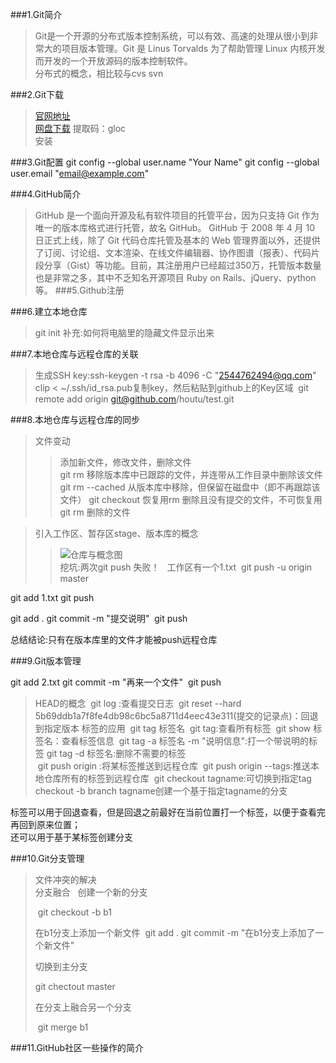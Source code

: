 ###1.Git简介  
>Git是一个开源的分布式版本控制系统，可以有效、高速的处理从很小到非常大的项目版本管理。Git 是 Linus Torvalds 为了帮助管理 Linux 内核开发而开发的一个开放源码的版本控制软件。  
>分布式的概念，相比较与cvs svn

###2.Git下载
>[官网地址](https://git-scm.com/downloads)  
>[网盘下载](http://pan.baidu.com/s/1i5n1EMp) 提取码：gloc  
安装

###3.Git配置
  git config --global user.name "Your Name"
  git config --global user.email "email@example.com"

###4.GitHub简介  
>GitHub 是一个面向开源及私有软件项目的托管平台，因为只支持 Git 作为唯一的版本库格式进行托管，故名 GitHub。
GitHub 于 2008 年 4 月 10 日正式上线，除了 Git 代码仓库托管及基本的 Web 管理界面以外，还提供了订阅、讨论组、文本渲染、在线文件编辑器、协作图谱（报表）、代码片段分享（Gist）等功能。目前，其注册用户已经超过350万，托管版本数量也是非常之多，其中不乏知名开源项目 Ruby on Rails、jQuery、python 等。
###5.Github注册

###6.建立本地仓库 
  >git init
>补充:如何将电脑里的隐藏文件显示出来

###7.本地仓库与远程仓库的关联  
>生成SSH key:ssh-keygen -t rsa -b 4096 -C "2544762494@qq.com"  
>clip < ~/.ssh/id_rsa.pub复制key，然后粘贴到github上的Key区域
  git remote add origin git@github.com/houtu/test.git

###8.本地仓库与远程仓库的同步  
>文件变动  
>>添加新文件，修改文件，删除文件  
  git rm 移除版本库中已跟踪的文件，并连带从工作目录中删除该文件
  git rm --cached 从版本库中移除，但保留在磁盘中（即不再跟踪该文件）
  git checkout 恢复用rm 删除且没有提交的文件，不可恢复用git rm 删除的文件

>引入工作区、暂存区stage、版本库的概念  
>>![仓库与概念图](repository.png)  
>挖坑:两次git push 失败！  
工作区有一个1.txt
  git push -u origin master

  git add 1.txt
  git push

  git add .
  git commit -m "提交说明"
  git push
  

总结结论:只有在版本库里的文件才能被push远程仓库

###9.Git版本管理

  git add 2.txt
  git commit -m "再来一个文件"
  git push
>HEAD的概念
  git log :查看提交日志
  git reset --hard 5b69ddb1a7f8fe4db98c6bc5a8711d4eec43e311(提交的记录点)：回退到指定版本
>标签的应用
  git tag 标签名
  git tag:查看所有标签
  git show 标签名：查看标签信息
  git tag -a 标签名 -m "说明信息":打一个带说明的标签
  git tag -d 标签名:删除不需要的标签  
  git push origin <tagname>:将某标签推送到远程仓库
  git push origin --tags:推送本地仓库所有的标签到远程仓库
  git checkout tagname:可切换到指定tag
  checkout -b branch tagname创建一个基于指定tagname的分支
 
 标签可以用于回退查看，但是回退之前最好在当前位置打一个标签，以便于查看完再回到原来位置；  
 还可以用于基于某标签创建分支
 
  
  
  
###10.Git分支管理  
>文件冲突的解决  
>分支融合   
>创建一个新的分支
>
>  git checkout -b b1
>  
>在b1分支上添加一个新文件
>  git add .
>  git commit -m "在b1分支上添加了一个新文件"
>  
>切换到主分支
>
>  git chectout master
>  
>在分支上融合另一个分支
>
>  git merge b1

###11.GitHub社区一些操作的简介
